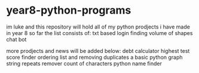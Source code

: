 # year8-python-programs
im luke and this repository will hold all of my python prodjects i have made in year 8
so far the list consists of:
txt based login
finding volume of shapes
chat bot

more prodjects and news will be added below:
  debt calculator
  highest test score finder
  ordering list and removing duplicates
  a basic python graph
  string repeats remover
  count of characters
  python name finder
